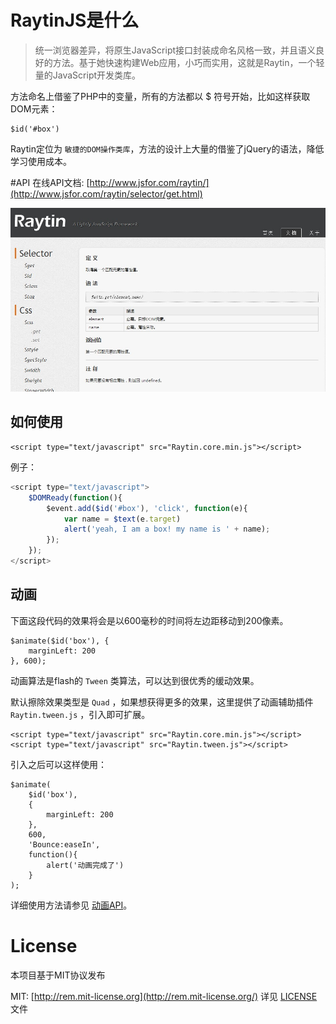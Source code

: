 # RaytinJS是什么

> 统一浏览器差异，将原生JavaScript接口封装成命名风格一致，并且语义良好的方法。基于她快速构建Web应用，小巧而实用，这就是Raytin，一个轻量的JavaScript开发类库。

方法命名上借鉴了PHP中的变量，所有的方法都以 $ 符号开始，比如这样获取DOM元素：

```javascipt
$id('#box')
```

Raytin定位为 `敏捷的DOM操作类库`，方法的设计上大量的借鉴了jQuery的语法，降低学习使用成本。

#API
在线API文档: [http://www.jsfor.com/raytin/](http://www.jsfor.com/raytin/selector/get.html)

![raytin](/test/raytin-attr.jpg)

## 如何使用

```javascipt
<script type="text/javascript" src="Raytin.core.min.js"></script>
```

例子：
```javascript
<script type="text/javascript">
    $DOMReady(function(){
        $event.add($id('#box'), 'click', function(e){
            var name = $text(e.target)
            alert('yeah, I am a box! my name is ' + name);
        });
    });
</script>
```

## 动画
下面这段代码的效果将会是以600毫秒的时间将左边距移动到200像素。

```javascipt
$animate($id('box'), {
    marginLeft: 200
}, 600);
```

动画算法是flash的 `Tween` 类算法，可以达到很优秀的缓动效果。

默认擦除效果类型是 `Quad` ，如果想获得更多的效果，这里提供了动画辅助插件 `Raytin.tween.js` ，引入即可扩展。

```javascipt
<script type="text/javascript" src="Raytin.core.min.js"></script>
<script type="text/javascript" src="Raytin.tween.js"></script>
```

引入之后可以这样使用：

```javascipt
$animate(
    $id('box'),
    {
        marginLeft: 200
    },
    600,
    'Bounce:easeIn',
    function(){
        alert('动画完成了')
    }
);
```

详细使用方法请参见 [动画API](http://www.jsfor.com/raytin/effect/animate.html)。

# License
本项目基于MIT协议发布

MIT: [http://rem.mit-license.org](http://rem.mit-license.org/) 详见 [LICENSE](/LICENSE) 文件